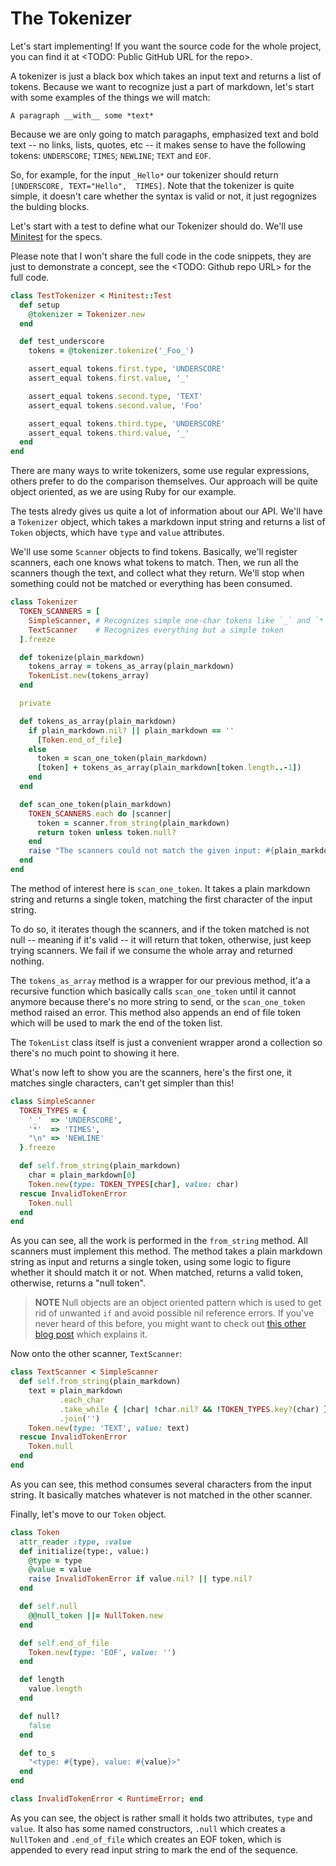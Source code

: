 # The Tokenizer
Let's start implementing! If you want the source code for the whole project, you
can find it at <TODO: Public GitHub URL for the repo>.

A tokenizer is just a black box which takes an input text and returns a list of
tokens. Because we want to recognize just a part of markdown, let's start with
some examples of the things we will match:

```
A paragraph __with__ some *text*
```

Because we are only going to match paragaphs, emphasized text and bold text -- no links,
lists, quotes, etc -- it makes sense to have the following tokens: `UNDERSCORE`;
`TIMES`; `NEWLINE`; `TEXT` and `EOF`.

So, for example, for the input `_Hello*` our tokenizer should return
`[UNDERSCORE, TEXT="Hello",  TIMES]`. Note that the tokenizer is quite simple,
it doesn't care whether the syntax is valid or not, it just regognizes the
bulding blocks.

Let's start with a test to define what our Tokenizer should do. We'll use
[Minitest](https://github.com/seattlerb/minitest) for the specs.

Please note that I won't share the full code in the code snippets, they are just
to demonstrate a concept, see the <TODO: Github repo URL> for the full code.

```ruby
class TestTokenizer < Minitest::Test
  def setup
    @tokenizer = Tokenizer.new
  end

  def test_underscore
    tokens = @tokenizer.tokenize('_Foo_')

    assert_equal tokens.first.type, 'UNDERSCORE'
    assert_equal tokens.first.value, '_'

    assert_equal tokens.second.type, 'TEXT'
    assert_equal tokens.second.value, 'Foo'

    assert_equal tokens.third.type, 'UNDERSCORE'
    assert_equal tokens.third.value, '_'
  end
end
```

There are many ways to write tokenizers, some use regular expressions, others
prefer to do the comparison themselves. Our approach will be quite object oriented,
as we are using Ruby for our example.

The tests alredy gives us quite a lot of information about our API. We'll have
a `Tokenizer` object, which takes a markdown input string and returns a list
of `Token` objects, which have `type` and `value` attributes.

We'll use some `Scanner` objects to find tokens. Basically, we'll register scanners, each one knows what tokens to match. Then, we run all the scanners though the text,
and collect what they return. We'll stop when something could not be matched
or everything has been consumed.

```ruby
class Tokenizer
  TOKEN_SCANNERS = [
    SimpleScanner, # Recognizes simple one-char tokens like `_` and `*`
    TextScanner    # Recognizes everything but a simple token
  ].freeze

  def tokenize(plain_markdown)
    tokens_array = tokens_as_array(plain_markdown)
    TokenList.new(tokens_array)
  end  

  private

  def tokens_as_array(plain_markdown)
    if plain_markdown.nil? || plain_markdown == ''
      [Token.end_of_file]
    else
      token = scan_one_token(plain_markdown)
      [token] + tokens_as_array(plain_markdown[token.length..-1])
    end
  end

  def scan_one_token(plain_markdown)
    TOKEN_SCANNERS.each do |scanner|
      token = scanner.from_string(plain_markdown)
      return token unless token.null?
    end
    raise "The scanners could not match the given input: #{plain_markdown}"
  end
end
```

The method of interest here is `scan_one_token`. It takes a plain markdown string
and returns a single token, matching the first character of the input string.

To do so, it iterates though the scanners, and if the token matched is not null
-- meaning if it's valid -- it will return that token, otherwise, just keep
trying scanners. We fail if we consume the whole array and returned nothing.

The `tokens_as_array` method is a wrapper for our previous method, it'a a
recursive function which basically calls `scan_one_token` until it cannot
anymore because there's no more string to send, or the `scan_one_token` method
raised an error. This method also appends an end of file token which will be
used to mark the end of the token list.

The `TokenList` class itself is just a convenient wrapper arond a collection so
there's no much point to showing it here.

What's now left to show you are the scanners, here's the first one, it
matches single characters, can't get simpler than this!

```ruby
class SimpleScanner
  TOKEN_TYPES = {
    '_'  => 'UNDERSCORE',
    '*'  => 'TIMES',
    "\n" => 'NEWLINE'
  }.freeze

  def self.from_string(plain_markdown)
    char = plain_markdown[0]
    Token.new(type: TOKEN_TYPES[char], value: char)
  rescue InvalidTokenError
    Token.null
  end
end
```

As you can see, all the work is performed in the `from_string` method. All
scanners must implement this method. The method takes a plain markdown string
as input and returns a single token, using some logic to figure whether it
should match it or not. When matched, returns a valid token, otherwise, returns
a "null token".

> __NOTE__ Null objects are an object oriented pattern which is used to get rid
> of unwanted `if` and avoid possible nil reference errors. If you've never
> heard of this before, you might want to check out [this other blog post](https://blog.beezwax.net/2016/03/25/avoid-nil-checks-code-confidently-be-happy/)
which explains it.

Now onto the other scanner, `TextScanner`:

```ruby
class TextScanner < SimpleScanner
  def self.from_string(plain_markdown)
    text = plain_markdown
           .each_char
           .take_while { |char| !char.nil? && !TOKEN_TYPES.key?(char) }
           .join('')
    Token.new(type: 'TEXT', value: text)
  rescue InvalidTokenError
    Token.null
  end
end
```

As you can see, this method consumes several characters from the input string.
It basically matches whatever is not matched in the other scanner.

Finally, let's move to our `Token` object.

```ruby
class Token
  attr_reader :type, :value
  def initialize(type:, value:)
    @type = type
    @value = value
    raise InvalidTokenError if value.nil? || type.nil?
  end

  def self.null
    @@null_token ||= NullToken.new
  end

  def self.end_of_file
    Token.new(type: 'EOF', value: '')
  end

  def length
    value.length
  end

  def null?
    false
  end

  def to_s
    "<type: #{type}, value: #{value}>"
  end
end

class InvalidTokenError < RuntimeError; end
```

As you can see, the object is rather small it holds two attributes, `type` and
`value`. It also has some named constructors, `.null` which creates a `NullToken`
and `.end_of_file` which creates an EOF token, which is appended to every read
input string to mark the end of the sequence.
